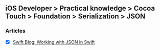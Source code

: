 ## iOS Developer > Practical knowledge > Cocoa Touch > Foundation > Serialization > JSON

### Articles
- [x] [Swift Blog: Working with JSON in Swift](https://developer.apple.com/swift/blog/?id=37)


